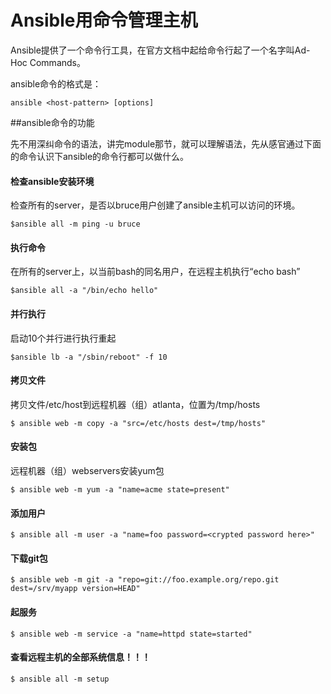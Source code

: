 # Ansible用命令管理主机

Ansible提供了一个命令行工具，在官方文档中起给命令行起了一个名字叫Ad-Hoc Commands。

ansible命令的格式是：

```
ansible <host-pattern> [options]
```

##ansible命令的功能

先不用深纠命令的语法，讲完module那节，就可以理解语法，先从感官通过下面的命令认识下ansible的命令行都可以做什么。

#### 检查ansible安装环境



检查所有的server，是否以bruce用户创建了ansible主机可以访问的环境。

```$ansible all -m ping -u bruce```


#### 执行命令


在所有的server上，以当前bash的同名用户，在远程主机执行“echo bash”

```$ansible all -a "/bin/echo hello"```

#### 并行执行


启动10个并行进行执行重起


```$ansible lb -a "/sbin/reboot" -f 10```



#### 拷贝文件


拷贝文件/etc/host到远程机器（组）atlanta，位置为/tmp/hosts

```$ ansible web -m copy -a "src=/etc/hosts dest=/tmp/hosts"```


#### 安装包


远程机器（组）webservers安装yum包

```$ ansible web -m yum -a "name=acme state=present"```


#### 添加用户



```$ ansible all -m user -a "name=foo password=<crypted password here>"```


#### 下载git包




```$ ansible web -m git -a "repo=git://foo.example.org/repo.git dest=/srv/myapp version=HEAD"```


#### 起服务



```$ ansible web -m service -a "name=httpd state=started"```

#### 查看远程主机的全部系统信息！！！



```$ ansible all -m setup```
